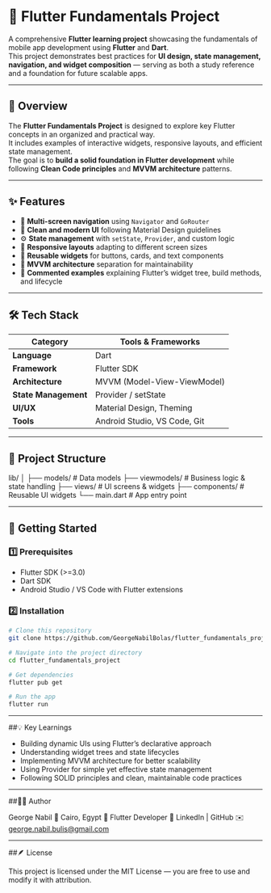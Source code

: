 # 📱 Flutter Fundamentals Project

A comprehensive **Flutter learning project** showcasing the fundamentals of mobile app development using **Flutter** and **Dart**.  
This project demonstrates best practices for **UI design, state management, navigation, and widget composition** — serving as both a study reference and a foundation for future scalable apps.

---

## 🚀 Overview

The **Flutter Fundamentals Project** is designed to explore key Flutter concepts in an organized and practical way.  
It includes examples of interactive widgets, responsive layouts, and efficient state management.  
The goal is to **build a solid foundation in Flutter development** while following **Clean Code principles** and **MVVM architecture** patterns.

---

## ✨ Features

- 🧭 **Multi-screen navigation** using `Navigator` and `GoRouter`  
- 🎨 **Clean and modern UI** following Material Design guidelines  
- ⚙️ **State management** with `setState`, `Provider`, and custom logic  
- 📱 **Responsive layouts** adapting to different screen sizes  
- 🔄 **Reusable widgets** for buttons, cards, and text components  
- 🧠 **MVVM architecture** separation for maintainability  
- 🧩 **Commented examples** explaining Flutter’s widget tree, build methods, and lifecycle

---

## 🛠️ Tech Stack

| Category | Tools & Frameworks |
|-----------|-------------------|
| **Language** | Dart |
| **Framework** | Flutter SDK |
| **Architecture** | MVVM (Model-View-ViewModel) |
| **State Management** | Provider / setState |
| **UI/UX** | Material Design, Theming |
| **Tools** | Android Studio, VS Code, Git |

---

## 📂 Project Structure

lib/
│
├── models/ # Data models
├── viewmodels/ # Business logic & state handling
├── views/ # UI screens & widgets
├── components/ # Reusable UI widgets
└── main.dart # App entry point

---

## 🧪 Getting Started

### 1️⃣ Prerequisites
- Flutter SDK (>=3.0)
- Dart SDK
- Android Studio / VS Code with Flutter extensions

### 2️⃣ Installation
```bash
# Clone this repository
git clone https://github.com/GeorgeNabilBolas/flutter_fundamentals_project.git

# Navigate into the project directory
cd flutter_fundamentals_project

# Get dependencies
flutter pub get

# Run the app
flutter run
```
---

##💡 Key Learnings

- Building dynamic UIs using Flutter’s declarative approach
- Understanding widget trees and state lifecycles
- Implementing MVVM architecture for better scalability
- Using Provider for simple yet effective state management
- Following SOLID principles and clean, maintainable code practices
---

##🧑‍💻 Author

George Nabil
📍 Cairo, Egypt
💼 Flutter Developer
🔗 LinkedIn
 | GitHub
✉️ george.nabil.bulis@gmail.com

--- 

##🪶 License

This project is licensed under the MIT License — you are free to use and modify it with attribution.
